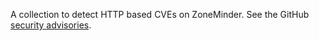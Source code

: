 A collection to detect HTTP based CVEs on ZoneMinder. See the GitHub [security advisories](https://github.com/ZoneMinder/zoneminder/security/advisories).
